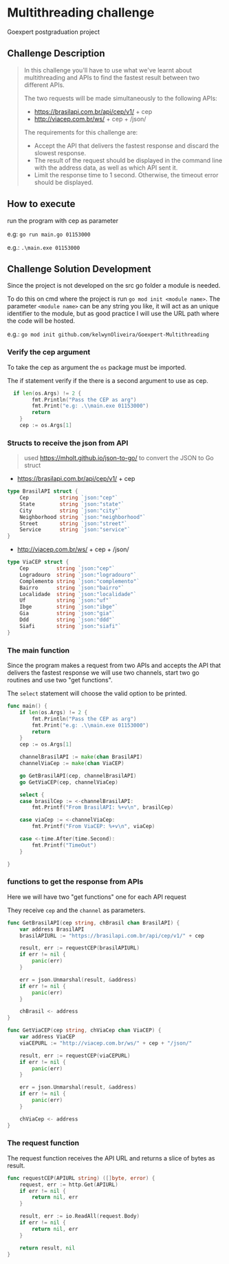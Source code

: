 # Multithreading challenge

Goexpert postgraduation project

## Challenge Description

> In this challenge you'll have to use what we've learnt about multithreading and APIs to find the fastest result between two different APIs.
>
> The two requests will be made simultaneously to the following APIs:
>
> - https://brasilapi.com.br/api/cep/v1/ + cep
> - http://viacep.com.br/ws/ + cep + /json/
>
> The requirements for this challenge are:
>
> - Accept the API that delivers the fastest response and discard the slowest response.
> - The result of the request should be displayed in the command line with the address data, as well as which API sent it.
> - Limit the response time to 1 second. Otherwise, the timeout error should be displayed.

## How to execute

run the program with cep as parameter

e.g: `go run main.go 01153000`

e.g.: `.\main.exe 01153000`

## Challenge Solution Development

Since the project is not developed on the src go folder a module is needed.

To do this on cmd where the project is run `go mod init <module name>`. The parameter `<module name>` can be any string you like, it will act as an unique identifier to the module, but as good practice I will use the URL path where the code will be hosted.

e.g.: `go mod init github.com/kelwynOliveira/Goexpert-Multithreading`

### Verify the cep argument

To take the cep as argument the `os` package must be imported.

The if statement verify if the there is a second argument to use as cep.

```go
  if len(os.Args) != 2 {
		fmt.Println("Pass the CEP as arg")
		fmt.Print("e.g: .\\main.exe 01153000")
		return
	}
	cep := os.Args[1]
```

### Structs to receive the json from API

> used https://mholt.github.io/json-to-go/ to convert the JSON to Go struct

- https://brasilapi.com.br/api/cep/v1/ + cep

```go
type BrasilAPI struct {
	Cep          string `json:"cep"`
	State        string `json:"state"`
	City         string `json:"city"`
	Neighborhood string `json:"neighborhood"`
	Street       string `json:"street"`
	Service      string `json:"service"`
}
```

- http://viacep.com.br/ws/ + cep + /json/

```go
type ViaCEP struct {
	Cep         string `json:"cep"`
	Logradouro  string `json:"logradouro"`
	Complemento string `json:"complemento"`
	Bairro      string `json:"bairro"`
	Localidade  string `json:"localidade"`
	Uf          string `json:"uf"`
	Ibge        string `json:"ibge"`
	Gia         string `json:"gia"`
	Ddd         string `json:"ddd"`
	Siafi       string `json:"siafi"`
}
```

### The main function

Since the program makes a request from two APIs and accepts the API that delivers the fastest response we will use two channels, start two go routines and use two "get functions".

The `select` statement will choose the valid option to be printed.

```go
func main() {
	if len(os.Args) != 2 {
		fmt.Println("Pass the CEP as arg")
		fmt.Print("e.g: .\\main.exe 01153000")
		return
	}
	cep := os.Args[1]

	channelBrasilAPI := make(chan BrasilAPI)
	channelViaCep := make(chan ViaCEP)

	go GetBrasilAPI(cep, channelBrasilAPI)
	go GetViaCEP(cep, channelViaCep)

	select {
	case brasilCep := <-channelBrasilAPI:
		fmt.Printf("From BrasilAPI: %+v\n", brasilCep)

	case viaCep := <-channelViaCep:
		fmt.Printf("From ViaCEP: %+v\n", viaCep)

	case <-time.After(time.Second):
		fmt.Printf("TimeOut")
	}

}
```

### functions to get the response from APIs

Here we will have two "get functions" one for each API request

They receive `cep` and the `channel` as parameters.

```go
func GetBrasilAPI(cep string, chBrasil chan BrasilAPI) {
	var address BrasilAPI
	brasilAPIURL := "https://brasilapi.com.br/api/cep/v1/" + cep

	result, err := requestCEP(brasilAPIURL)
	if err != nil {
		panic(err)
	}

	err = json.Unmarshal(result, &address)
	if err != nil {
		panic(err)
	}

	chBrasil <- address
}

func GetViaCEP(cep string, chViaCep chan ViaCEP) {
	var address ViaCEP
	viaCEPURL := "http://viacep.com.br/ws/" + cep + "/json/"

	result, err := requestCEP(viaCEPURL)
	if err != nil {
		panic(err)
	}

	err = json.Unmarshal(result, &address)
	if err != nil {
		panic(err)
	}

	chViaCep <- address
}
```

### The request function

The request function receives the API URL and returns a slice of bytes as result.

```go
func requestCEP(APIURL string) ([]byte, error) {
	request, err := http.Get(APIURL)
	if err != nil {
		return nil, err
	}

	result, err := io.ReadAll(request.Body)
	if err != nil {
		return nil, err
	}

	return result, nil
}
```
